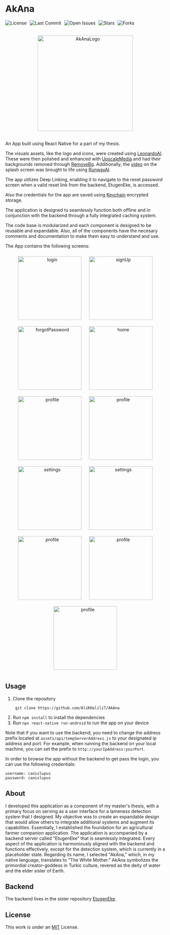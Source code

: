 # AkAna
<div align="center" style="display: flex; gap: 10px; flex-wrap: wrap;">
    <img src="https://img.shields.io/github/license/AliKHaliliT/AkAna" alt="License">
    <img src="https://img.shields.io/github/last-commit/AliKHaliliT/AkAna" alt="Last Commit">
    <img src="https://img.shields.io/github/issues/AliKHaliliT/AkAna" alt="Open Issues">
    <img src="https://img.shields.io/github/stars/AliKHaliliT/AkAna" alt="Stars">
    <img src="https://img.shields.io/github/forks/AliKHaliliT/AkAna" alt="Forks">
</div>
<br/>
<p align="center">
  <img src="assets/img/logo.png" alt="AkAnaLogo" style="width:300px;height:300px;">
</p>
<br/>
An App built using React Native for a part of my thesis.

The visuals assets, like the logo and icons, were created using [LeonardoAI](https://leonardo.ai). These were then polished and enhanced with [UpscaleMedia](https://upscale.media) and had their backgrounds removed through [RemoveBg](https://remove.bg). Additionally, the [video](assets/video/splash.mp4) on the splash screen was brought to life using [RunwayAI](https://runway.ml).

The app utilizes Deep Linking, enabling it to navigate to the reset password screen when a valid reset link from the backend, EtugenEke, is accessed.

Also the credentials for the app are saved using [Keychain](https://github.com/oblador/react-native-keychain) encrypted storage.

The application is designed to seamlessly function both offline and in conjunction with the backend through a fully integrated caching system.

The code base is modularized and each component is designed to be reusable and expandable. Also, all of the components have the necesary comments and documentation to make them easy to understand and use.

The App contains the following screens:
<div align="center">
  <img src="util_resources/readme/login.png" alt="login" style="width: 200px; margin: 10px;">
  <img src="util_resources/readme/signUp.png" alt="signUp" style="width: 200px; margin: 10px;">
  <img src="util_resources/readme/forgotPassword.png" alt="forgotPassword" style="width: 200px; margin: 10px;">
  <img src="util_resources/readme/resetPassword.png" alt="home" style="width: 200px; margin: 10px;">
</div>
<div align="center">
  <img src="util_resources/readme/homePageTop.png" alt="profile" style="width: 200px; margin: 10px;">
  <img src="util_resources/readme/homePageBottom.png" alt="profile" style="width: 200px; margin: 10px;">
  <img src="util_resources/readme/tabBarInputSelector.png" alt="settings" style="width: 200px; margin: 10px;">
  <img src="util_resources/readme/drawerNavigator.png" alt="settings" style="width: 200px; margin: 10px;">
</div>
<div align="center">
  <img src="util_resources/readme/userProfile.png" alt="profile" style="width: 200px; margin: 10px;">
  <img src="util_resources/readme/userProfileEdit.png" alt="profile" style="width: 200px; margin: 10px;">
</div>
<div align="center">
  <img src="util_resources/readme/about.png" alt="profile" style="width: 200px; margin: 10px;">
</div>

## Usage
1. Clone the repository
   ```
    git clone https://github.com/AliKHaliliT/AkAna
   ```
2. Run `npm install` to install the dependencies
3. Run `npx react-native run-android` to run the app on your device

Note that if you want to use the backend, you need to change the address prefix located at `assets/api/tempServerAddress.js` to your designated ip address and port. For example, when running the backend on your local machine, you can set the prefix to `http://yourIpAddress:yourPort`.

In order to browse the app without the backend to get pass the login, you can use the following credentials:
```
username: canislupus
password: canislupus
``````

## About
I developed this application as a component of my master's thesis, with a primary focus on serving as a user interface for a lameness detection system that I designed. My objective was to create an expandable design that would allow others to integrate additional systems and augment its capabilities. Essentially, I established the foundation for an agricultural farmer companion application. The application is accompanied by a backend server called "EtugenEke" that is seamlessly integrated. Every aspect of the application is harmoniously aligned with the backend and functions effectively, except for the detection system, which is currently in a placeholder state. Regarding its name, I selected "AkAna," which, in my native language, translates to "The White Mother." AkAna symbolizes the primordial creator-goddess in Turkic culture, revered as the deity of water and the elder sister of Earth.

## Backend 
The backend lives in the sister repository [EtugenEke](https://github.com/AliKHaliliT/EtugenEke).

## License
This work is under an [MIT](https://choosealicense.com/licenses/mit/) License.
